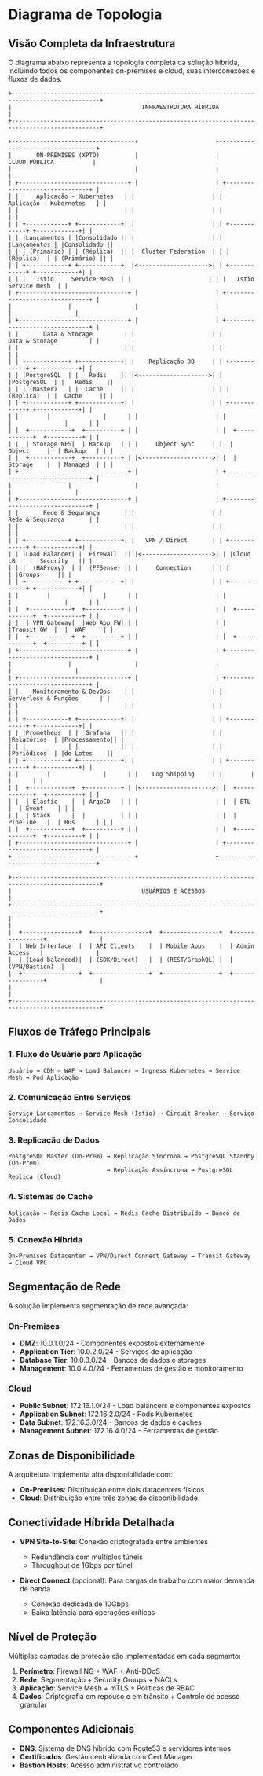 # Diagrama de Topologia

## Visão Completa da Infraestrutura

O diagrama abaixo representa a topologia completa da solução híbrida, incluindo todos os componentes on-premises e cloud, suas interconexões e fluxos de dados.

```
+-----------------------------------------------------------------------------------------------+
|                                     INFRAESTRUTURA HÍBRIDA                                    |
+-----------------------------------------------------------------------------------------------+

+-----------------------------------+                      +-----------------------------------+
|       ON-PREMISES (XPTO)          |                      |           CLOUD PÚBLICA           |
|                                   |                      |                                   |
| +-------------------------------+ |                      | +-------------------------------+ |
| |     Aplicação - Kubernetes   | |                      | |     Aplicação - Kubernetes   | |
| |                              | |                      | |                              | |
| | +------------+ +------------+| |                      | | +------------+ +------------+| |
| | |Lançamentos | |Consolidado || |                      | | |Lançamentos | |Consolidado || |
| | | (Primário) | | (Réplica)  || |  Cluster Federation  | | | (Réplica)  | | (Primário) || |
| | +------------+ +------------+| |<-------------------->| | +------------+ +------------+| |
| | |   Istio     Service Mesh  | |                      | | |   Istio     Service Mesh  | |
| +-------------------------------+ |                      | +-------------------------------+ |
|                |                  |                      |                |                  |
| +-------------------------------+ |                      | +-------------------------------+ |
| |       Data & Storage         | |                      | |       Data & Storage         | |
| |                              | |                      | |                              | |
| | +------------+ +------------+| |    Replicação DB     | | +------------+ +------------+| |
| | |PostgreSQL  | |   Redis    || |<-------------------->| | |PostgreSQL  | |   Redis    || |
| | | (Master)   | |  Cache     || |                      | | | (Replica)  | |  Cache     || |
| | +------------+ +------------+| |                      | | +------------+ +------------+| |
| |        |               |      | |                      | |        |               |      | |
| |  +------------+  +----------+ | |                      | |  +------------+  +----------+ | |
| |  | Storage NFS|  | Backup   | | |     Object Sync     | |  | Object     |  | Backup   | | |
| |  +------------+  +----------+ | |<-------------------->| |  | Storage    |  | Managed  | | |
| +-------------------------------+ |                      | +-------------------------------+ |
|                |                  |                      |                |                  |
| +-------------------------------+ |                      | +-------------------------------+ |
| |       Rede & Segurança       | |                      | |       Rede & Segurança       | |
| |                              | |                      | |                              | |
| | +------------+ +------------+| |   VPN / Direct       | | +------------+ +------------+| |
| | |Load Balancer| |  Firewall  || |<-------------------->| | |Cloud LB    | |Security   || |
| | |  (HAProxy)  | |  (PFSense) || |     Connection      | | |            | |Groups     || |
| | +------------+ +------------+| |                      | | +------------+ +------------+| |
| |        |               |      | |                      | |        |               |      | |
| |  +------------+  +----------+ | |                      | |  +------------+  +----------+ | |
| |  | VPN Gateway|  |Web App FW| | |                      | |  |Transit GW  |  |  WAF     | | |
| |  +------------+  +----------+ | |                      | |  +------------+  +----------+ | |
| +-------------------------------+ |                      | +-------------------------------+ |
|                |                  |                      |                |                  |
| +-------------------------------+ |                      | +-------------------------------+ |
| |    Monitoramento & DevOps    | |                      | |    Serverless & Funções      | |
| |                              | |                      | |                              | |
| | +------------+ +------------+| |                      | | +------------+ +------------+| |
| | |Prometheus  | |  Grafana   || |                      | | |Relatórios  | |Processamento|| |
| | |            | |            || |                      | | |Periódicos  | |de Lotes    || |
| | +------------+ +------------+| |                      | | +------------+ +------------+| |
| |        |               |      | |    Log Shipping     | |        |               |      | |
| |  +------------+  +----------+ | |<-------------------->| |  +------------+  +----------+ | |
| |  | Elastic    |  | ArgoCD   | | |                      | |  | ETL        |  | Event    | | |
| |  | Stack      |  |          | | |                      | |  | Pipeline   |  | Bus      | | |
| |  +------------+  +----------+ | |                      | |  +------------+  +----------+ | |
| +-------------------------------+ |                      | +-------------------------------+ |
+-----------------------------------+                      +-----------------------------------+

+-----------------------------------------------------------------------------------------------+
|                                     USUÁRIOS E ACESSOS                                        |
+-----------------------------------------------------------------------------------------------+
|                                                                                               |
|  +----------------+  +----------------+  +----------------+  +----------------+               |
|  | Web Interface  |  | API Clients    |  | Mobile Apps    |  | Admin Access   |               |
|  | (Load-balanced)|  | (SDK/Direct)   |  | (REST/GraphQL) |  | (VPN/Bastion)  |               |
|  +----------------+  +----------------+  +----------------+  +----------------+               |
|                                                                                               |
+-----------------------------------------------------------------------------------------------+
```

## Fluxos de Tráfego Principais

### 1. Fluxo de Usuário para Aplicação

```
Usuário → CDN → WAF → Load Balancer → Ingress Kubernetes → Service Mesh → Pod Aplicação
```

### 2. Comunicação Entre Serviços

```
Serviço Lançamentos → Service Mesh (Istio) → Circuit Breaker → Serviço Consolidado
```

### 3. Replicação de Dados

```
PostgreSQL Master (On-Prem) → Replicação Síncrona → PostgreSQL Standby (On-Prem)
                            → Replicação Assíncrona → PostgreSQL Replica (Cloud)
```

### 4. Sistemas de Cache

```
Aplicação → Redis Cache Local → Redis Cache Distribuído → Banco de Dados
```

### 5. Conexão Híbrida

```
On-Premises Datacenter → VPN/Direct Connect Gateway → Transit Gateway → Cloud VPC
```

## Segmentação de Rede

A solução implementa segmentação de rede avançada:

### On-Premises
- **DMZ**: 10.0.1.0/24 - Componentes expostos externamente
- **Application Tier**: 10.0.2.0/24 - Serviços de aplicação
- **Database Tier**: 10.0.3.0/24 - Bancos de dados e storages
- **Management**: 10.0.4.0/24 - Ferramentas de gestão e monitoramento

### Cloud
- **Public Subnet**: 172.16.1.0/24 - Load balancers e componentes expostos
- **Application Subnet**: 172.16.2.0/24 - Pods Kubernetes
- **Data Subnet**: 172.16.3.0/24 - Bancos de dados e caches
- **Management Subnet**: 172.16.4.0/24 - Ferramentas de gestão

## Zonas de Disponibilidade

A arquitetura implementa alta disponibilidade com:

- **On-Premises**: Distribuição entre dois datacenters físicos
- **Cloud**: Distribuição entre três zonas de disponibilidade

## Conectividade Híbrida Detalhada

- **VPN Site-to-Site**: Conexão criptografada entre ambientes
  - Redundância com múltiplos túneis
  - Throughput de 1Gbps por túnel

- **Direct Connect** (opcional): Para cargas de trabalho com maior demanda de banda
  - Conexão dedicada de 10Gbps
  - Baixa latência para operações críticas

## Nível de Proteção

Múltiplas camadas de proteção são implementadas em cada segmento:

1. **Perímetro**: Firewall NG + WAF + Anti-DDoS
2. **Rede**: Segmentação + Security Groups + NACLs
3. **Aplicação**: Service Mesh + mTLS + Políticas de RBAC
4. **Dados**: Criptografia em repouso e em trânsito + Controle de acesso granular

## Componentes Adicionais

- **DNS**: Sistema de DNS híbrido com Route53 e servidores internos
- **Certificados**: Gestão centralizada com Cert Manager
- **Bastion Hosts**: Acesso administrativo controlado
